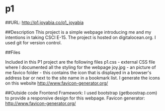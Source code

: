 # p1

##URL: http://p1.joyabia.co/p1_joyabia

##Description
This project is a simple webpage introducing me and my intentions in taking CSCI E-15. 
The project is hosted on digitalocean.org. I used git for version control.

##Files 

Included in this P1 project are the following files
p1.css - external CSS file where I documented all the styling for the webpage
joy.jpg - an picture of me
favico folder - this contains the icon that is displayed in a 
browser's address bar or next to the site name in a bookmark list. I generate the icons on this website 
http://www.favicon-generator.org/

##Outside code
Frontend Framework: I used bootstrap (getboostrap.com) to provide a responsive design for 
this webpage.
Favicon generator: http://www.favicon-generator.org/


